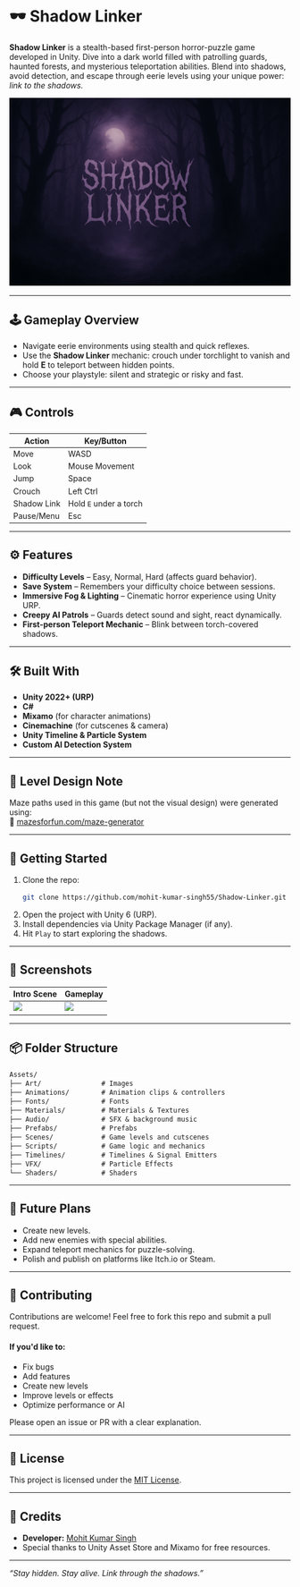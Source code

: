 # 🕶️ Shadow Linker

**Shadow Linker** is a stealth-based first-person horror-puzzle game developed in Unity. Dive into a dark world filled with patrolling guards, haunted forests, and mysterious teleportation abilities. Blend into shadows, avoid detection, and escape through eerie levels using your unique power: *link to the shadows.*

![Shadow Linker Banner](./Assets/Art/UI/game%20logo.png)

---

## 🕹️ Gameplay Overview

- Navigate eerie environments using stealth and quick reflexes.
- Use the **Shadow Linker** mechanic: crouch under torchlight to vanish and hold **E** to teleport between hidden points.
- Choose your playstyle: silent and strategic or risky and fast.

---

## 🎮 Controls

| Action        | Key/Button     |
|---------------|----------------|
| Move          | WASD           |
| Look          | Mouse Movement |
| Jump          | Space          |
| Crouch        | Left Ctrl      |
| Shadow Link   | Hold `E` under a torch |
| Pause/Menu    | Esc            |

---

## ⚙️ Features

- **Difficulty Levels** – Easy, Normal, Hard (affects guard behavior).
- **Save System** – Remembers your difficulty choice between sessions.
- **Immersive Fog & Lighting** – Cinematic horror experience using Unity URP.
- **Creepy AI Patrols** – Guards detect sound and sight, react dynamically.
- **First-person Teleport Mechanic** – Blink between torch-covered shadows.

---

## 🛠️ Built With

- **Unity 2022+ (URP)**
- **C#**
- **Mixamo** (for character animations)
- **Cinemachine** (for cutscenes & camera)
- **Unity Timeline & Particle System**
- **Custom AI Detection System**

---

## 📁 Level Design Note

Maze paths used in this game (but not the visual design) were generated using:  
🔗 [mazesforfun.com/maze-generator](https://mazesforfun.com/maze-generator)

---

## 🚀 Getting Started

1. Clone the repo:
   ```bash
   git clone https://github.com/mohit-kumar-singh55/Shadow-Linker.git
2. Open the project with Unity 6 (URP).
3. Install dependencies via Unity Package Manager (if any).
4. Hit `Play` to start exploring the shadows.

---

## 📸 Screenshots

| Intro Scene                  | Gameplay                        |
| ---------------------------- | ------------------------------- |
| ![](./Screenshots/intro.png) | ![](./Screenshots/gameplay.png) |

---

## 📦 Folder Structure

```
Assets/
├── Art/               # Images
├── Animations/        # Animation clips & controllers
├── Fonts/             # Fonts
├── Materials/         # Materials & Textures
├── Audio/             # SFX & background music
├── Prefabs/           # Prefabs
├── Scenes/            # Game levels and cutscenes
├── Scripts/           # Game logic and mechanics
├── Timelines/         # Timelines & Signal Emitters
├── VFX/               # Particle Effects
└── Shaders/           # Shaders
```

---

## 🧠 Future Plans

* Create new levels.
* Add new enemies with special abilities.
* Expand teleport mechanics for puzzle-solving.
* Polish and publish on platforms like Itch.io or Steam.

---

## 🤝 Contributing
Contributions are welcome!
Feel free to fork this repo and submit a pull request.

#### If you'd like to:
* Fix bugs
* Add features
* Create new levels
* Improve levels or effects
* Optimize performance or AI

Please open an issue or PR with a clear explanation.

---

## 📄 License

This project is licensed under the [MIT License](./LICENSE).

---

## 🙌 Credits

* **Developer:** [Mohit Kumar Singh](https://github.com/mohit-kumar-singh55)
* Special thanks to Unity Asset Store and Mixamo for free resources.

---

*“Stay hidden. Stay alive. Link through the shadows.”*
